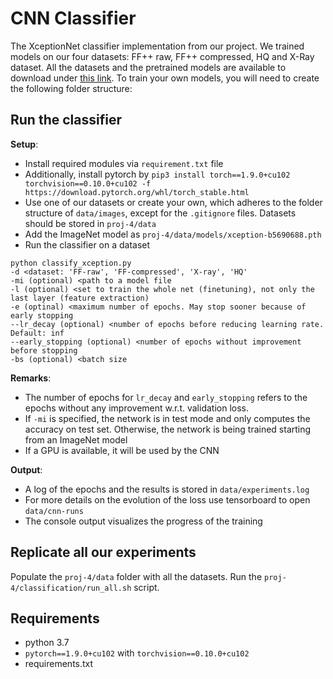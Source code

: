 # CNN Classifier

The XceptionNet classifier implementation from our project. We trained models on our four datasets: FF++ raw, FF++ compressed, HQ and X-Ray dataset. All the datasets and the pretrained models are available to download under [this link]().
To train your own models, you will need to create the following folder structure:

## Run the classifier

**Setup**:
- Install required modules via `requirement.txt` file
- Additionally, install pytorch by `pip3 install torch==1.9.0+cu102 torchvision==0.10.0+cu102 -f https://download.pytorch.org/whl/torch_stable.html`
- Use one of our datasets or create your own, which adheres to the folder structure of `data/images`, except for the `.gitignore` files. Datasets should be stored in `proj-4/data`
- Add the ImageNet model as `proj-4/data/models/xception-b5690688.pth`
- Run the classifier on a dataset
```shell
python classify_xception.py
-d <dataset: 'FF-raw', 'FF-compressed', 'X-ray', 'HQ'
-mi (optional) <path to a model file
-l (optional) <set to train the whole net (finetuning), not only the last layer (feature extraction)
-e (optinal) <maximum number of epochs. May stop sooner because of early stopping
--lr_decay (optional) <number of epochs before reducing learning rate. Default: inf
--early_stopping (optional) <number of epochs without improvement before stopping
-bs (optional) <batch size
```
**Remarks**:
- The number of epochs for `lr_decay` and `early_stopping` refers to the epochs without any improvement w.r.t. validation loss.
- If `-mi` is specified, the network is in test mode and only computes the accuracy on test set. Otherwise, the network is being trained starting from an ImageNet model
- If a GPU is available, it will be used by the CNN

**Output**:
- A log of the epochs and the results is stored in `data/experiments.log`
- For more details on the evolution of the loss use tensorboard to open `data/cnn-runs`
- The console output visualizes the progress of the training

## Replicate all our experiments

Populate the `proj-4/data` folder with all the datasets. Run the `proj-4/classification/run_all.sh` script.

## Requirements

- python 3.7
- `pytorch==1.9.0+cu102` with `torchvision==0.10.0+cu102`
- requirements.txt
